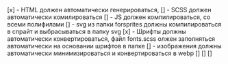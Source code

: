 [x] - HTML должен автоматически генерироваться, 
[] - SCSS должен автоматически комилироваться
[] - JS должен компилироваться, со всеми полифилами
[] - svg из папки forsprites должны компилироваться в спрайт и выбрасываться в папку svg
[х] - Шрифты должны автоматически конвертироваться, файл fonts.scss олжен заполняться автоматически на основании шрифтов в папке
[] - изображения должны автоматически минимизироваться и конвертироваться в webp
[]
[]
[]